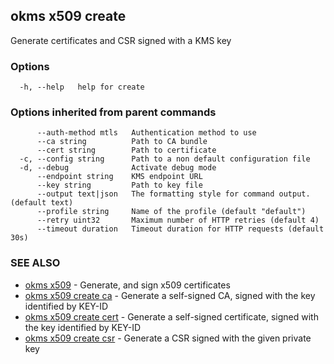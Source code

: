 ## okms x509 create

Generate certificates and CSR signed with a KMS key

### Options

```
  -h, --help   help for create
```

### Options inherited from parent commands

```
      --auth-method mtls   Authentication method to use
      --ca string          Path to CA bundle
      --cert string        Path to certificate
  -c, --config string      Path to a non default configuration file
  -d, --debug              Activate debug mode
      --endpoint string    KMS endpoint URL
      --key string         Path to key file
      --output text|json   The formatting style for command output. (default text)
      --profile string     Name of the profile (default "default")
      --retry uint32       Maximum number of HTTP retries (default 4)
      --timeout duration   Timeout duration for HTTP requests (default 30s)
```

### SEE ALSO

* [okms x509](okms_x509.md)	 - Generate, and sign x509 certificates
* [okms x509 create ca](okms_x509_create_ca.md)	 - Generate a self-signed CA, signed with the key identified by KEY-ID
* [okms x509 create cert](okms_x509_create_cert.md)	 - Generate a self-signed certificate, signed with the key identified by KEY-ID
* [okms x509 create csr](okms_x509_create_csr.md)	 - Generate a CSR signed with the given private key


